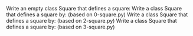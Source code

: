 Write an empty class Square that defines a square:
Write a class Square that defines a square by: (based on 0-square.py)
Write a class Square that defines a square by: (based on 2-square.py)
Write a class Square that defines a square by: (based on 3-square.py)
